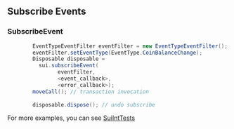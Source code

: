 ## Subscribe Events

### SubscribeEvent

```java
        EventTypeEventFilter eventFilter = new EventTypeEventFilter();
        eventFilter.setEventType(EventType.CoinBalanceChange);
        Disposable disposable =
          sui.subscribeEvent(
                eventFilter,
                <event_callback>,
                <error_callback>);  
        moveCall(); // transaction invocation
    
        disposable.dispose(); // undo subscribe
```

For more examples, you can see [SuiIntTests](https://github.com/GrapeBaBa/sui4j/blob/main/src/integrationTest/java/io/sui/SuiIntTests.java)
